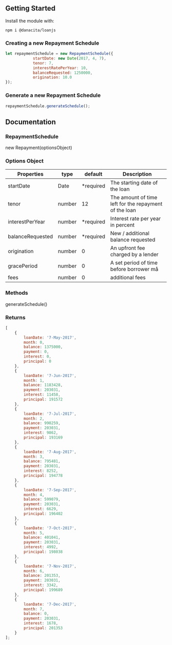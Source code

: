 ## Getting Started

Install the module with:
```
npm i @danacita/loanjs
```

### Creating a new Repayment Schedule
```js
let repaymentSchedule = new RepaymentSchedule({
            startDate: new Date(2017, 4, 7),
            tenor: 7,
            interestRatePerYear: 10,
            balanceRequested: 1250000,
            origination: 10.0
});
```

### Generate a new Repayment Schedule
```js
repaymentSchedule.generateSchedule();
```

## Documentation

### RepaymentSchedule
new Repayment(optionsObject)

### Options Object
| Properties          | type   | default   | Description
| --------------------| ------ | --------- | -----------------------------------------------------------------------
| startDate           | Date   | *required | The starting date of the loan
| tenor               | number | 12        | The amount of time left for the repayment of the loan
| interestPerYear     | number | *required | Interest rate per year in percent
| balanceRequested    | number | *required | New / additional balance requested
| origination         | number | 0         | An upfront fee charged by a lender
| gracePeriod         | number | 0         | A set period of time before borrower må
| fees                | number | 0         | additional fees

### Methods
generateSchedule()

### Returns
```js
[
    {
        loanDate: '7-May-2017',
        month: 0,
        balance: 1375000,
        payment: 0,
        interest: 0,
        principal: 0
    },
    {
        loanDate: '7-Jun-2017',
        month: 1,
        balance: 1183428,
        payment: 203031,
        interest: 11458,
        principal: 191572
    },
    {
        loanDate: '7-Jul-2017',
        month: 2,
        balance: 990259,
        payment: 203031,
        interest: 9862,
        principal: 193169
    },
    {
        loanDate: '7-Aug-2017',
        month: 3,
        balance: 795481,
        payment: 203031,
        interest: 8252,
        principal: 194778
    },
    {
        loanDate: '7-Sep-2017',
        month: 4,
        balance: 599079,
        payment: 203031,
        interest: 6629,
        principal: 196402
    },
    {
        loanDate: '7-Oct-2017',
        month: 5,
        balance: 401041,
        payment: 203031,
        interest: 4992,
        principal: 198038
    },
    {
        loanDate: '7-Nov-2017',
        month: 6,
        balance: 201353,
        payment: 203031,
        interest: 3342,
        principal: 199689
    },
    {
        loanDate: '7-Dec-2017',
        month: 7,
        balance: 0,
        payment: 203031,
        interest: 1678,
        principal: 201353
    }
];
```
